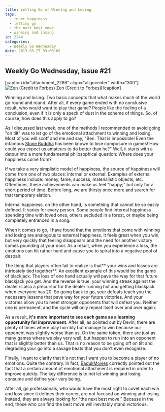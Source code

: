 ```yaml
---
title: Letting Go of Winning and Losing
tags:
  - inner happiness
  - letting go
  - the next best move
  - winning and losing
id: 2244
categories:
  - Weekly Go Wednesday
date: 2013-03-27 09:00:09
---
```


## Weekly Go Wednesday, Issue #21

[caption id="attachment_2286" align="aligncenter" width="300"][![Zen (Credit to Forbes)](http://www.bengozen.com/wp-content/uploads/2013/03/wgw21.gif)](http://www.bengozen.com/wp-content/uploads/2013/03/wgw21.gif) Zen (Credit to [Forbes](http://www.forbes.com/sites/erikkain/2012/03/11/zen-and-the-art-of-video-game-blogging/))[/caption]

Winning and losing. Two basic concepts that what makes much of the world go round and round. After all, if every game ended with no conclusive result, who would want to play that game? People like the feeling of a conclusion, even if it is only a speck of dust in the scheme of things. So, of course, how does this apply to go?

As I discussed last week, one of the methods I recommended to avoid going "on tilt" was to let go of the emotional attachment to winning and losing. Most of you will scoff and me and say, "Ben. That is impossible! Even the infamous [Stone Buddha](http://senseis.xmp.net/?YiChangHo) has been known to lose composure in games! How could you expect us amateurs to do better than he?" Well, it starts with a detour into a more fundamental philosophical question: Where does your happiness come from?

<!--more-->

If we take a very simplistic model of happiness, the source of happiness will come from one of two places: internal or external. Examples of external happiness include: money, fame, success, materialistic objects, etc. Oftentimes, these achievements can make us feel "happy;" but only for a short period of time. Before long, we are thirsty once more and search for that temporary elation.

Internal happiness, on the other hand, is something that cannot be so easily defined. It varies for every person. Some people find internal happiness spending time with loved ones, others secluded in a forest, or maybe being completely entranced in a song.

When it comes to go, I have found that the emotions that come with winning and losing are analogous to external happiness. It feels great when you win, but very quickly that feeling disappears and the need for another victory comes pounding at your door. As a result, when you experience a loss, the emotions can hit rather hard and cause you to spiral into a negative pool of despair.

The thing that players often fail to realize is that** your wins and losses are intricately tied together**. An excellent example of this would be the game of blackjack. The loss of one hand actually will pave the way for that future blackjack you get. And the reverse is true, your winning streak against the dealer is also a precursor for the dealer running hot and getting blackjack when everyone has 20\. So going back to go, your defeats teach you the necessary lessons that pave way for your future victories. And your victories allow you to meet stronger opponents that will defeat you. Neither one is permanent, and the cycle will only repeat itself over and over again.

As a result, **it's more important to see each game as a learning opportunity for improvement**. After all, as pointed out by Devin, there are plenty of times where play horribly but manage to win because our opponent was slightly worse than us. On the same token, there are just as many games where we play very well; but happen to run into an opponent that is slightly better than us. That is no reason to be going off on tilt and degrading your go into a savage beats that you don't even recognize.

Finally, I want to clarify that it's not that I want you to become a player of no emotions. Quite the contrary. In fact, [BadukMovies](https://twitter.com/BadukMovies) correctly pointed out the fact that a certain amount of emotional attachment is required in order to improve quickly. The key difference is to not let winning and losing consume and define your very being.

After all, go professionals, who would have the most right to covet each win and loss since it defines their career, are not focused on winning and losing. Instead, they are always looking for "the next best move." Because in the end, those who can find the best move will inevitably stand victorious.
